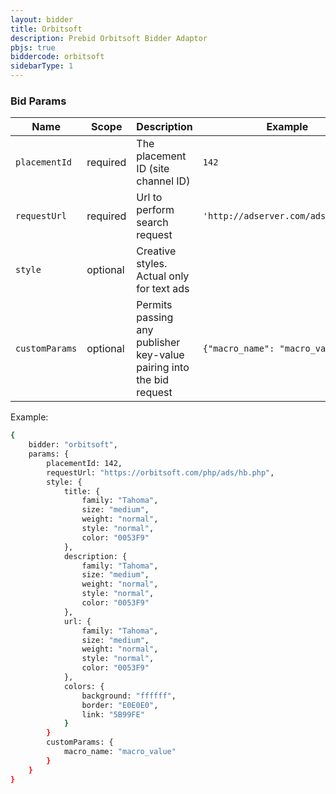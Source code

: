 ```yaml
---
layout: bidder
title: Orbitsoft
description: Prebid Orbitsoft Bidder Adaptor
pbjs: true
biddercode: orbitsoft
sidebarType: 1
---
```



### Bid Params


| Name           | Scope    | Description                                                          | Example                             | Type      |
|----------------|----------|----------------------------------------------------------------------|-------------------------------------|-----------|
| `placementId`  | required | The placement ID (site channel ID)                                   | `142`                               | `integer` |
| `requestUrl`   | required | Url to perform search request                                        | `'http://adserver.com/ads/show/hb'` | `string`  |
| `style`        | optional | Creative styles. Actual only for text ads                            |                                     | `string`  |
| `customParams` | optional | Permits passing any publisher key-value pairing into the bid request | `{"macro_name": "macro_value" }`     | `object`  |

Example:

``` bash
{
    bidder: "orbitsoft",
    params: {
        placementId: 142,
        requestUrl: "https://orbitsoft.com/php/ads/hb.php",
        style: {
            title: {
                family: "Tahoma",
                size: "medium",
                weight: "normal",
                style: "normal",
                color: "0053F9"
            },
            description: {
                family: "Tahoma",
                size: "medium",
                weight: "normal",
                style: "normal",
                color: "0053F9"
            },
            url: {
                family: "Tahoma",
                size: "medium",
                weight: "normal",
                style: "normal",
                color: "0053F9"
            },
            colors: {
                background: "ffffff",
                border: "E0E0E0",
                link: "5B99FE"
            }
        }
        customParams: {
            macro_name: "macro_value"
        }
    }
}
```
